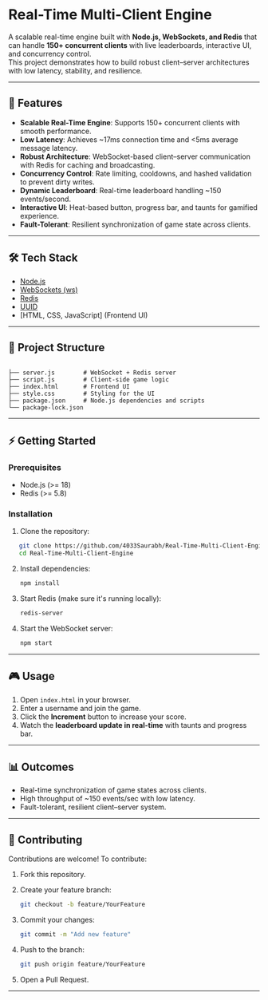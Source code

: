 
# Real-Time Multi-Client Engine

A scalable real-time engine built with **Node.js, WebSockets, and Redis** that can handle **150+ concurrent clients** with live leaderboards, interactive UI, and concurrency control.  
This project demonstrates how to build robust client–server architectures with low latency, stability, and resilience.

---

## 🚀 Features
- **Scalable Real-Time Engine**: Supports 150+ concurrent clients with smooth performance.
- **Low Latency**: Achieves ~17ms connection time and <5ms average message latency.
- **Robust Architecture**: WebSocket-based client–server communication with Redis for caching and broadcasting.
- **Concurrency Control**: Rate limiting, cooldowns, and hashed validation to prevent dirty writes.
- **Dynamic Leaderboard**: Real-time leaderboard handling ~150 events/second.
- **Interactive UI**: Heat-based button, progress bar, and taunts for gamified experience.
- **Fault-Tolerant**: Resilient synchronization of game state across clients.

---

## 🛠️ Tech Stack
- [Node.js](https://nodejs.org/)
- [WebSockets (ws)](https://www.npmjs.com/package/ws)
- [Redis](https://redis.io/)
- [UUID](https://www.npmjs.com/package/uuid)
- [HTML, CSS, JavaScript] (Frontend UI)

---

## 📂 Project Structure
```

├── server.js        # WebSocket + Redis server
├── script.js        # Client-side game logic
├── index.html       # Frontend UI
├── style.css        # Styling for the UI
├── package.json     # Node.js dependencies and scripts
└── package-lock.json

````

---

## ⚡ Getting Started

### Prerequisites
- Node.js (>= 18)
- Redis (>= 5.8)

### Installation
1. Clone the repository:
```bash
   git clone https://github.com/4033Saurabh/Real-Time-Multi-Client-Engine.git
   cd Real-Time-Multi-Client-Engine
````

2. Install dependencies:

   ```bash
   npm install
   ```
3. Start Redis (make sure it's running locally):

   ```bash
   redis-server
   ```
4. Start the WebSocket server:

   ```bash
   npm start
   ```

---

## 🎮 Usage

1. Open `index.html` in your browser.
2. Enter a username and join the game.
3. Click the **Increment** button to increase your score.
4. Watch the **leaderboard update in real-time** with taunts and progress bar.

---

## 📊 Outcomes

* Real-time synchronization of game states across clients.
* High throughput of \~150 events/sec with low latency.
* Fault-tolerant, resilient client–server system.

---

## 🤝 Contributing

Contributions are welcome!
To contribute:

1. Fork this repository.
2. Create your feature branch:

   ```bash
   git checkout -b feature/YourFeature
   ```
3. Commit your changes:

   ```bash
   git commit -m "Add new feature"
   ```
4. Push to the branch:

   ```bash
   git push origin feature/YourFeature
   ```
5. Open a Pull Request.

---

